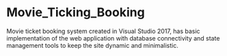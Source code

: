 # Movie_Ticking_Booking
Movie ticket booking system created in Visual Studio 2017, has basic implementation of the web application with database connectivity 
and state management tools to keep the site dynamic and minimalistic.
